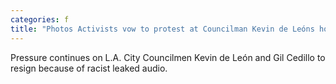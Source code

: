 ```yaml
---
categories: f
title: "Photos Activists vow to protest at Councilman Kevin de Leóns home until he resigns "
---
```

Pressure continues on L.A. City Councilmen Kevin de León and Gil Cedillo to resign because of racist leaked audio.